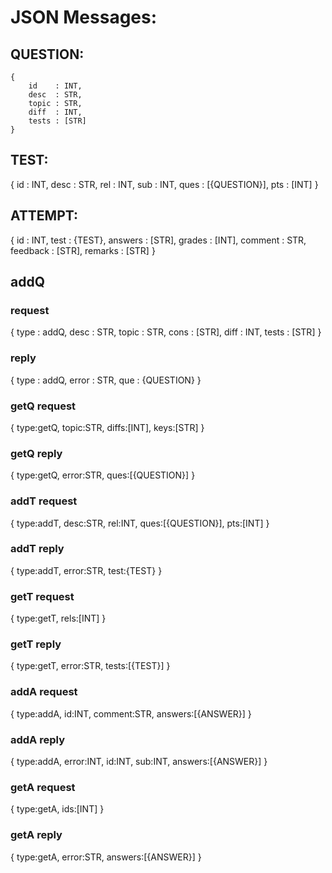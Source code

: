 # JSON Messages:

## QUESTION:
```
{ 
    id    : INT,
    desc  : STR,
    topic : STR,
    diff  : INT,
    tests : [STR]
}
```

## TEST:
{ 
    id   : INT,
    desc : STR,
    rel  : INT,
    sub  : INT,
    ques : [{QUESTION}],
    pts  : [INT]
}


## ATTEMPT:
{ 
    id       : INT,
    test     : {TEST},
    answers  : [STR],
    grades   : [INT],
    comment  : STR,
    feedback : [STR],
    remarks  : [STR]
}


## addQ
### request
{
    type  : addQ,
    desc  : STR,
    topic : STR,
    cons  : [STR],
    diff  : INT,
    tests : [STR]
}

### reply
{
    type  : addQ,
    error : STR,
    que   : {QUESTION}
}


### getQ request
{
    type:getQ,
    topic:STR,
    diffs:[INT],
    keys:[STR]
}
### getQ reply
{
    type:getQ,
    error:STR,
    ques:[{QUESTION}]
}



### addT request
{
    type:addT,
    desc:STR,
    rel:INT,
    ques:[{QUESTION}],
    pts:[INT]
}
### addT reply
{
    type:addT,
    error:STR,
    test:{TEST}
}


### getT request
{
    type:getT,
    rels:[INT]
}
### getT reply
{
    type:getT,
    error:STR,
    tests:[{TEST}]
}


### addA request
{
    type:addA,
    id:INT,
    comment:STR,
    answers:[{ANSWER}]
}
### addA reply
{
    type:addA,
    error:INT,
    id:INT,
    sub:INT,
    answers:[{ANSWER}]
}


### getA request
{
    type:getA,
    ids:[INT]
}
### getA reply
{
    type:getA,
    error:STR,
    answers:[{ANSWER}]
}
